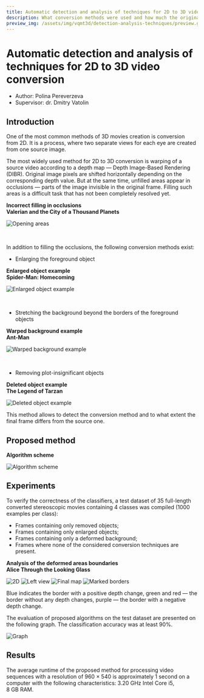 ```yaml
---
title: Automatic detection and analysis of techniques for 2D to 3D video conversion
description: What conversion methods were used and how much the original frames are distorted?
preview_img: /assets/img/vqmt3d/detection-analysis-techniques/preview.gif
---
```

# Automatic detection and analysis of techniques for 2D to 3D video conversion

- Author: Polina Pereverzeva
- Supervisor: dr. Dmitry Vatolin


## Introduction
One of the most common methods of 3D movies creation is conversion from 2D. It is a process, where two separate views for each eye are created from one source image.

The most widely used method for 2D to 3D conversion is warping of a source video according to a depth map — Depth Image-Based Rendering (DIBR). Original image pixels are shifted horizontally depending on the corresponding depth value. But at the same time, unfilled areas appear in occlusions — parts of the image invisible in the original frame. Filling such areas is a difficult task that has not been completely resolved yet.


<p><b>Incorrect filling in occlusions<br>Valerian and the City of a Thousand Planets</b></p>

![Opening areas](/assets/img/vqmt3d/detection-analysis-techniques/opening_areas.png)

<br>

In addition to filling the occlusions, the following conversion methods exist:

- Enlarging the foreground object

<p><b>Enlarged object example<br>Spider-Man: Homecoming</b></p>

![Enlarged object example](/assets/img/vqmt3d/detection-analysis-techniques/enlarged_object.png)

<br>

- Stretching the background beyond the borders of the foreground objects

<p><b>Warped background example<br>Ant-Man</b></p>

![Warped background example](/assets/img/vqmt3d/detection-analysis-techniques/warped_background.png)

<br>

- Removing plot-insignificant objects

<p><b>Deleted object example<br>The Legend of Tarzan</b></p>

![Deleted object example](/assets/img/vqmt3d/detection-analysis-techniques/deleted_object.png)


This method allows to detect the conversion method and to what extent the final frame differs from the source one.

## Proposed method

<p><b>Algorithm scheme</b></p>

![Algorithm scheme](/assets/img/vqmt3d/detection-analysis-techniques/algorithm.png)

## Experiments

To verify the correctness of the classifiers, a test dataset of 35 full-length converted stereoscopic movies containing 4 classes was compiled (1000 examples per class):
- Frames containing only removed objects;
- Frames containing only enlarged objects;
- Frames containing only a deformed background;
- Frames where none of the considered conversion techniques are present.


<p><b>Analysis of the deformed areas boundaries<br>Alice Through the Looking Glass</b></p>

![2D](/assets/img/vqmt3d/detection-analysis-techniques/2D.png)
![Left view](/assets/img/vqmt3d/detection-analysis-techniques/left_view.png)
![Final map](/assets/img/vqmt3d/detection-analysis-techniques/final_map.png)
![Marked borders](/assets/img/vqmt3d/detection-analysis-techniques/marked_borders.png)

Blue indicates the border with a positive depth change, green and red — the border without any depth changes, purple — the border with a negative depth change.

The evaluation of proposed algorithms on the test dataset are presented on the following graph. The classification accuracy was at least 90%.

![Graph](/assets/img/vqmt3d/detection-analysis-techniques/graph.png)

## Results

The average runtime of the proposed method for processing video sequences with a resolution of 960&nbsp;×&nbsp;540 is approximately 1&nbsp;second on a computer with the following characteristics: 3.20&nbsp;GHz Intel&nbsp;Core&nbsp;i5, 8&nbsp;GB&nbsp;RAM.
